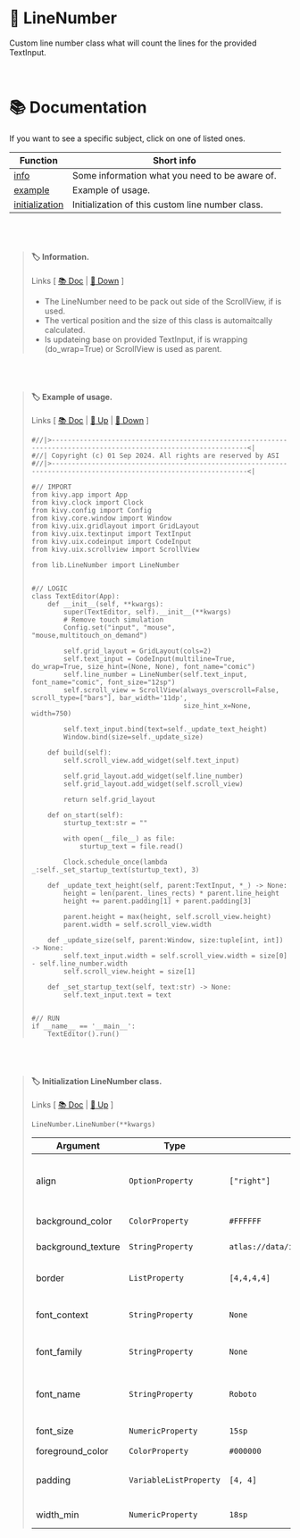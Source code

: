 <!-- https://github.com/ikatyang/emoji-cheat-sheet/blob/master/README.md -->

# :bookmark_tabs: LineNumber
Custom line number class what will count the lines for the provided TextInput.

<br />

<!-- []=-=-=-=-=-=-=-=-=-=-=-=-=-=-=-=-=-=[ DOCS ]=-=-=-=-=-=-=-=-=-=-=-=-=-=-=-=-=-=[] -->

# 📚 Documentation
If you want to see a specific subject, click on one of listed ones.

<!-- []=-=-=-=-=-=-=-=-=-=-=-=-=-=-=-=-=-=[ LINK ]=-=-=-=-=-=-=-=-=-=-=-=-=-=-=-=-=-=[] -->
| Function | Short info |
| - | - |
| [info](#label-information) | Some information what you need to be aware of. |
| [example](#label-example-of-usage) | Example of usage. |
| [initialization](#label-initialization-linenumber-class) | Initialization of this custom line number class. |
<!--
| [function](#tag) | info |
-->

<br /><br />

<!-- []=-=-=-=-=-=-=-=-=-=-=-=-=-=-=-=-=-=[ CODE ]=-=-=-=-=-=-=-=-=-=-=-=-=-=-=-=-=-=[] -->

<!-- []=-=-=-=-=-=-=-=-=-=-=-=-=-=-=-=-=-=[ INFO ]=-=[] -->
> #### :label: Information.
> Links [ [:books: Doc](#-documentation) | [:arrow_down_small: Down](#label-example-of-usage) ]
> - The LineNumber need to be pack out side of the ScrollView, if is used.
> - The vertical position and the size of this class is automaitcally calculated.
> - Is updateing base on provided TextInput, if is wrapping (do_wrap=True) or ScrollView is used as parent.

<br /><br />

<!-- []=-=-=-=-=-=-=-=-=-=-=-=-=-=-=-=-=-=[ EXAMPLE ]=-=[] -->
> #### :label: Example of usage.
> Links [ [:books: Doc](#-documentation) | [:arrow_up_small: Up](#label-information) | [:arrow_down_small: Down](#label-initialization-linenumber-class) ]
> ```python3
> #//|>-----------------------------------------------------------------------------------------------------------------<|
> #//| Copyright (c) 01 Sep 2024. All rights are reserved by ASI
> #//|>-----------------------------------------------------------------------------------------------------------------<|
> 
> #// IMPORT
> from kivy.app import App
> from kivy.clock import Clock
> from kivy.config import Config
> from kivy.core.window import Window
> from kivy.uix.gridlayout import GridLayout
> from kivy.uix.textinput import TextInput
> from kivy.uix.codeinput import CodeInput
> from kivy.uix.scrollview import ScrollView
> 
> from lib.LineNumber import LineNumber
> 
> 
> #// LOGIC
> class TextEditor(App):
>     def __init__(self, **kwargs):
>         super(TextEditor, self).__init__(**kwargs)
>         # Remove touch simulation
>         Config.set("input", "mouse", "mouse,multitouch_on_demand")
> 
>         self.grid_layout = GridLayout(cols=2)
>         self.text_input = CodeInput(multiline=True, do_wrap=True, size_hint=(None, None), font_name="comic")
>         self.line_number = LineNumber(self.text_input, font_name="comic", font_size="12sp")
>         self.scroll_view = ScrollView(always_overscroll=False, scroll_type=["bars"], bar_width='11dp',
>                                       size_hint_x=None, width=750)
> 
>         self.text_input.bind(text=self._update_text_height)
>         Window.bind(size=self._update_size)
> 
>     def build(self):
>         self.scroll_view.add_widget(self.text_input)
> 
>         self.grid_layout.add_widget(self.line_number)
>         self.grid_layout.add_widget(self.scroll_view)
> 
>         return self.grid_layout
> 
>     def on_start(self):
>         sturtup_text:str = ""
> 
>         with open(__file__) as file:
>             sturtup_text = file.read()
> 
>         Clock.schedule_once(lambda _:self._set_startup_text(sturtup_text), 3)
> 
>     def _update_text_height(self, parent:TextInput, *_) -> None:
>         height = len(parent._lines_rects) * parent.line_height
>         height += parent.padding[1] + parent.padding[3]
> 
>         parent.height = max(height, self.scroll_view.height)
>         parent.width = self.scroll_view.width
> 
>     def _update_size(self, parent:Window, size:tuple[int, int]) -> None:
>         self.text_input.width = self.scroll_view.width = size[0] - self.line_number.width
>         self.scroll_view.height = size[1]
> 
>     def _set_startup_text(self, text:str) -> None:
>         self.text_input.text = text
> 
> 
> #// RUN
> if __name__ == '__main__':
>     TextEditor().run()
> 
> ```

<br /><br />

<!-- []=-=-=-=-=-=-=-=-=-=-=-=-=-=-=-=-=-=[ INIT ]=-=[] -->
> #### :label: Initialization LineNumber class.
> Links [ [:books: Doc](#-documentation) | [:arrow_up_small: Up](#label-example-of-usage) ]
> ```python3
> LineNumber.LineNumber(**kwargs)
> ```
> | Argument | Type | Default | Description |
> | - | - | - | - |
> | align | `OptionProperty` | `["right"]` | Horizontal alignment of the text. <br /> **Options:** <br /> `["left", "center", "right"]` |
> | background_color | `ColorProperty` | `#FFFFFF` | Background color, in RGBA format. |
> | background_texture | `StringProperty` | `atlas://data/images/defaulttheme/textinput` | Background image of the line numbers. |
> | border | `ListProperty` | `[4,4,4,4]` | Border size, in pixels. Used with :attr:`background_texture`. |
> | font_context | `StringProperty` | `None` | *None* means the font is resolved by *`:attr:`**`font_name`***. |
> | font_family | `StringProperty` | `None` | Tthis is only applicable when using *`:attr:`**`font_context`*** option. |
> | font_name | `StringProperty` | `Roboto` | Filename of the font to use. <br /> If not provided, this value is taken from *`:class:`**`kivy.config.Config`***. |
> | font_size | `NumericProperty` | `15sp` | Font size of the text and the line numbers in pixels. |
> | foreground_color | `ColorProperty` | `#000000` | Text color, in RGBA format. |
> | padding | `VariableListProperty` | `[4, 4]` | Horizontal padding of the text. <br /> `[padding_left, padding_right]` |
> | width_min | `NumericProperty` | `18sp` | Minimum desired width of the text in pixels. |
<!--
> | arg | `type` | def | info |
-->

